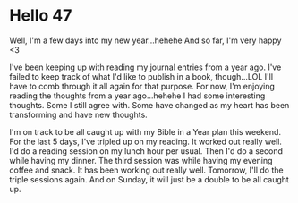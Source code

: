 # Hello 47

Well, I'm a few days into my new year...hehehe And so far, I'm very happy <3

I've been keeping up with reading my journal entries from a year ago. I've failed to keep track of what I'd like to publish in a book, though...LOL I'll have to comb through it all again for that purpose. For now, I'm enjoying reading the thoughts from a year ago...hehehe I had some interesting thoughts. Some I still agree with. Some have changed as my heart has been transforming and have new thoughts.

I'm on track to be all caught up with my Bible in a Year plan this weekend. For the last 5 days, I've tripled up on my reading. It worked out really well. I'd do a reading session on my lunch hour per usual. Then I'd do a second while having my dinner. The third session was while having my evening coffee and snack. It has been working out really well. Tomorrow, I'll do the triple sessions again. And on Sunday, it will just be a double to be all caught up.

